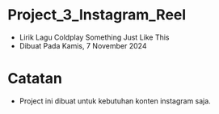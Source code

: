 # Project_3_Instagram_Reel
* Lirik Lagu Coldplay Something Just Like This
* Dibuat Pada Kamis, 7 November 2024
# Catatan
* Project ini dibuat untuk kebutuhan konten instagram saja.
